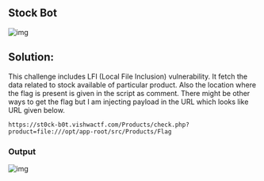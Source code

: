 
## Stock Bot

![img](https://i.ibb.co/TPcg0PG/Screenshot-from-2022-03-21-16-21-30.png)

## Solution:

This challenge includes LFI (Local File Inclusion) vulnerability. It fetch the data related to stock available of particular product. Also the location where the flag is present is given in the script as comment. There might be other ways to get the flag but I am injecting payload in the URL which looks like URL given below.

```
https://st0ck-b0t.vishwactf.com/Products/check.php?product=file:///opt/app-root/src/Products/Flag
```

### Output

![img](https://i.ibb.co/HP59t4p/image1.png)
